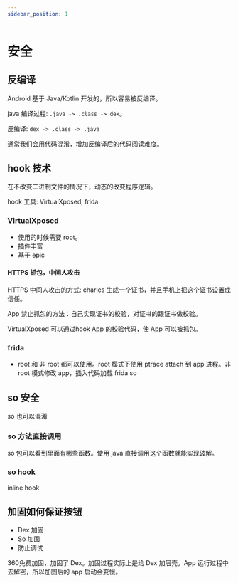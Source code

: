 ```yaml
---
sidebar_position: 1
---
```


# 安全

## 反编译

Android 基于 Java/Kotlin 开发的，所以容易被反编译。

java 编译过程: `.java -> .class -> dex`。

反编译: `dex -> .class -> .java`

通常我们会用代码混淆，增加反编译后的代码阅读难度。

## hook 技术

在不改变二进制文件的情况下，动态的改变程序逻辑。

hook 工具: VirtualXposed, frida

### VirtualXposed

- 使用的时候需要 root。
- 插件丰富
- 基于 epic

#### HTTPS 抓包，中间人攻击

HTTPS 中间人攻击的方式: charles 生成一个证书，并且手机上把这个证书设置成信任。

App 禁止抓包的方法：自己实现证书的校验，对证书的跟证书做校验。

VirtualXposed 可以通过hook App 的校验代码，使 App 可以被抓包。

### frida

- root 和 非 root 都可以使用。root 模式下使用 ptrace attach 到 app 进程。非 root 模式修改 app，插入代码加载 frida so

## so 安全

so 也可以混淆

### so 方法直接调用

so 包可以看到里面有哪些函数。使用 java 直接调用这个函数就能实现破解。

### so hook

inline hook

## 加固如何保证按钮

- Dex 加固
- So 加固
- 防止调试

360免费加固，加固了 Dex。加固过程实际上是给 Dex 加层壳。App 运行过程中去解密，所以加固后的 app 启动会变慢。





